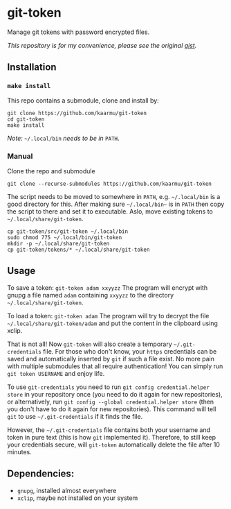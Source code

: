 # git-token
Manage git tokens with password encrypted files.

*This repository is for my convenience, please see the original [gist](https://gist.github.com/kaarmu/2bad1f7bba79868e4bf894c280c51ade).*

## Installation

### `make install`

This repo contains a submodule, clone and install by:
```
git clone https://github.com/kaarmu/git-token
cd git-token
make install
```

*Note:* `~/.local/bin` *needs to be in* `PATH`.

### Manual

Clone the repo and submodule
```
git clone --recurse-submodules https://github.com/kaarmu/git-token
```
The script needs to be moved to somewhere in `PATH`, e.g. `~/.local/bin` is a good directory for this.
After making sure `~/.local/bin~` is in `PATH` then copy the script to there and set it to executable.
Aslo, move existing tokens to `~/.local/share/git-token`.
```
cp git-token/src/git-token ~/.local/bin
sudo chmod 775 ~/.local/bin/git-token
mkdir -p ~/.local/share/git-token
cp git-token/tokens/* ~/.local/share/git-token
```

## Usage

To save a token: `git-token adam xxyyzz`
The program will encrypt with gnupg a file named `adam`
containing `xxyyzz` to the directory `~/.local/share/git-token`.

To load a token: `git-token adam`
The program will try to decrypt the file
`~/.local/share/git-token/adam` and put the content in the
clipboard using xclip.

That is not all! Now `git-token` will also create a temporary `~/.git-credentials` file. For those who don't
know, your `https` credentials can be saved and automatically inserted by `git` if such a file exist. No more
pain with multiple submodules that all require authentication! You can simply run `git token USERNAME` and
enjoy life.

To use `git-credentials` you need to run `git config credential.helper store` in your repository once (you
need to do it again for new repositories), or alternatively, run  `git config --global credential.helper store`
(then you don't have to do it again for new repositories). This command will tell `git` to use `~/.git-credentials`
if it finds the file.

However, the `~/.git-credentials` file contains both your username and token in pure text (this is how `git`
implemented it). Therefore, to still keep your credentials secure, will `git-token` automatically delete the
file after 10 minutes.

## Dependencies:
- `gnupg`, installed almost everywhere
- `xclip`, maybe not installed on your system
